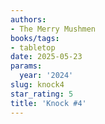 ```yaml
---
authors:
- The Merry Mushmen
books/tags:
- tabletop
date: 2025-05-23
params:
  year: '2024'
slug: knock4
star_rating: 5
title: 'Knock #4'
---
```


<!--more-->